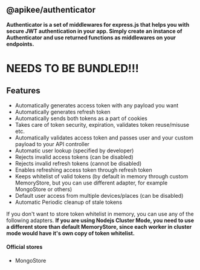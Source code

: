 ## @apikee/authenticator


**Authenticator is a set of middlewares for express.js that helps you with secure JWT authentication in your app. Simply create an instance of Authenticator and use returned functions as middlewares on your endpoints.**

# NEEDS TO BE BUNDLED!!!

## Features
- Automatically generates access token with any payload you want
- Automatically generates refresh token
- Automatically sends both tokens as a part of cookies
- Takes care of token security, expiration, validates token reuse/misuse etc.
- Automatically validates access token and passes user and your custom payload to your API controller
- Automatic user lookup (specified by developer)
- Rejects invalid access tokens (can be disabled)
- Rejects invalid refresh tokens (cannot be disabled)
- Enables refreshing access token through refresh token
- Keeps whitelist of valid tokens (by default in memory through custom MemoryStore, but you can use different adapter, for example MongoStore or others)
- Default user access from multiple devices/places (can be disabled)
- Automatic Periodic cleanup of stale tokens


If you don't want to store token whitelist in memory, you can use any of the following adapters.
**If you are using Nodejs Cluster Mode, you need to use a different store than default MemoryStore, since each worker in cluster mode would have it's own copy of token whitelist.**

#### Official stores
- MongoStore
